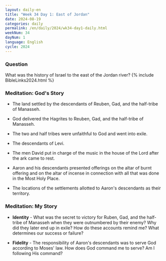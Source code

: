 ```yaml
---
layout: daily-en
title: "Week 34 Day 1: East of Jordan"
date: 2024-08-19
categories: daily
permalink: /en/daily/2024/wk34-day1-daily.html
weekNum: 34
dayNum: 1
language: English
cycle: 2024
---
```


### Question     
What was the history of Israel to the east of the Jordan river?
{% include BibleLinks2024.html %} 

### Meditation: God's Story   
+ The land settled by the descendants of Reuben, Gad, and the half-tribe of Manasseh. 

+ God delivered the Hagrites to Reuben, Gad, and the half-tribe of Manasseh. 

+ The two and half tribes were unfaithful to God and went into exile. 

+ The descendants of Levi. 

+ The men David put in charge of the music in the house of the Lord after the ark came to rest. 

+ Aaron and his descendants presented offerings on the altar of burnt offering and on the altar of incense in connection with all that was done in the Most Holy Place. 

+ The locations of the settlements allotted to Aaron's descendants as their territory. 

### Meditation: My Story   
+ **Identity** - What was the secret to victory for Ruben, Gad, and the half-tribe of Manasseh when they were outnumbered by their enemy? Why did they later end up in exile? How do these accounts remind me? What determines our success or failure? 

+ **Fidelity** - The responsibility of Aaron's descendants was to serve God according to Moses' law. How does God command me to serve? Am I following His command? 
